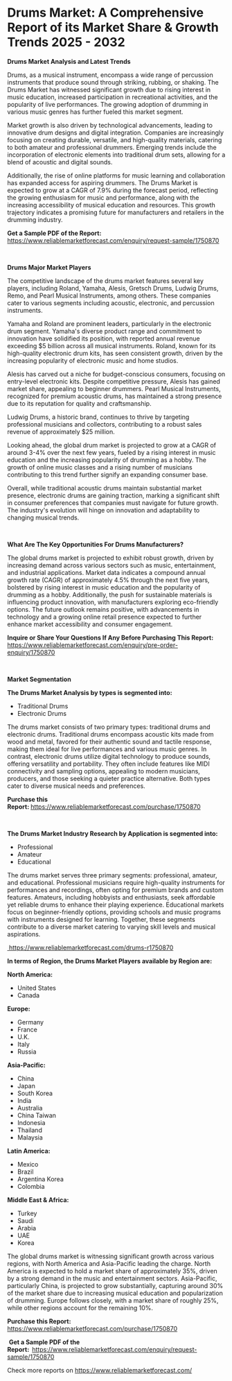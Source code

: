 <p><h1>Drums Market: A Comprehensive Report of its Market Share & Growth Trends 2025 - 2032</h1></p><p><strong>Drums Market Analysis and Latest Trends</strong></p>
<p><p>Drums, as a musical instrument, encompass a wide range of percussion instruments that produce sound through striking, rubbing, or shaking. The Drums Market has witnessed significant growth due to rising interest in music education, increased participation in recreational activities, and the popularity of live performances. The growing adoption of drumming in various music genres has further fueled this market segment.</p><p>Market growth is also driven by technological advancements, leading to innovative drum designs and digital integration. Companies are increasingly focusing on creating durable, versatile, and high-quality materials, catering to both amateur and professional drummers. Emerging trends include the incorporation of electronic elements into traditional drum sets, allowing for a blend of acoustic and digital sounds.</p><p>Additionally, the rise of online platforms for music learning and collaboration has expanded access for aspiring drummers. The Drums Market is expected to grow at a CAGR of 7.9% during the forecast period, reflecting the growing enthusiasm for music and performance, along with the increasing accessibility of musical education and resources. This growth trajectory indicates a promising future for manufacturers and retailers in the drumming industry.</p></p>
<p><strong>Get a Sample PDF of the Report:&nbsp;</strong> <a href="https://www.reliablemarketforecast.com/enquiry/request-sample/1750870?utm_campaign=2015&utm_medium=2&utm_source=Github&utm_content=ia&utm_term=07022025&utm_id=drums">https://www.reliablemarketforecast.com/enquiry/request-sample/1750870</a></p>
<p>&nbsp;</p>
<p><strong>Drums Major Market Players</strong></p>
<p><p>The competitive landscape of the drums market features several key players, including Roland, Yamaha, Alesis, Gretsch Drums, Ludwig Drums, Remo, and Pearl Musical Instruments, among others. These companies cater to various segments including acoustic, electronic, and percussion instruments.</p><p>Yamaha and Roland are prominent leaders, particularly in the electronic drum segment. Yamaha's diverse product range and commitment to innovation have solidified its position, with reported annual revenue exceeding $5 billion across all musical instruments. Roland, known for its high-quality electronic drum kits, has seen consistent growth, driven by the increasing popularity of electronic music and home studios.</p><p>Alesis has carved out a niche for budget-conscious consumers, focusing on entry-level electronic kits. Despite competitive pressure, Alesis has gained market share, appealing to beginner drummers. Pearl Musical Instruments, recognized for premium acoustic drums, has maintained a strong presence due to its reputation for quality and craftsmanship.</p><p>Ludwig Drums, a historic brand, continues to thrive by targeting professional musicians and collectors, contributing to a robust sales revenue of approximately $25 million.</p><p>Looking ahead, the global drum market is projected to grow at a CAGR of around 3-4% over the next few years, fueled by a rising interest in music education and the increasing popularity of drumming as a hobby. The growth of online music classes and a rising number of musicians contributing to this trend further signify an expanding consumer base. </p><p>Overall, while traditional acoustic drums maintain substantial market presence, electronic drums are gaining traction, marking a significant shift in consumer preferences that companies must navigate for future growth. The industry's evolution will hinge on innovation and adaptability to changing musical trends.</p></p>
<p>&nbsp;</p>
<p><strong>What Are The Key Opportunities For Drums Manufacturers?</strong></p>
<p><p>The global drums market is projected to exhibit robust growth, driven by increasing demand across various sectors such as music, entertainment, and industrial applications. Market data indicates a compound annual growth rate (CAGR) of approximately 4.5% through the next five years, bolstered by rising interest in music education and the popularity of drumming as a hobby. Additionally, the push for sustainable materials is influencing product innovation, with manufacturers exploring eco-friendly options. The future outlook remains positive, with advancements in technology and a growing online retail presence expected to further enhance market accessibility and consumer engagement.</p></p>
<p><strong>Inquire or Share Your Questions If Any Before Purchasing This Report:</strong> <a href="https://www.reliablemarketforecast.com/enquiry/pre-order-enquiry/1750870?utm_campaign=2015&utm_medium=2&utm_source=Github&utm_content=ia&utm_term=07022025&utm_id=drums">https://www.reliablemarketforecast.com/enquiry/pre-order-enquiry/1750870</a></p>
<p>&nbsp;</p>
<p><strong>Market Segmentation</strong></p>
<p><strong>The Drums Market Analysis by types is segmented into:</strong></p>
<p><ul><li>Traditional Drums</li><li>Electronic Drums</li></ul></p>
<p><p>The drums market consists of two primary types: traditional drums and electronic drums. Traditional drums encompass acoustic kits made from wood and metal, favored for their authentic sound and tactile response, making them ideal for live performances and various music genres. In contrast, electronic drums utilize digital technology to produce sounds, offering versatility and portability. They often include features like MIDI connectivity and sampling options, appealing to modern musicians, producers, and those seeking a quieter practice alternative. Both types cater to diverse musical needs and preferences.</p></p>
<p><strong>Purchase this Report:&nbsp;</strong><a href="https://www.reliablemarketforecast.com/purchase/1750870?utm_campaign=2015&utm_medium=2&utm_source=Github&utm_content=ia&utm_term=07022025&utm_id=drums">https://www.reliablemarketforecast.com/purchase/1750870</a></p>
<p>&nbsp;</p>
<p><strong>The Drums Market Industry Research by Application is segmented into:</strong></p>
<p><ul><li>Professional</li><li>Amateur</li><li>Educational</li></ul></p>
<p><p>The drums market serves three primary segments: professional, amateur, and educational. Professional musicians require high-quality instruments for performances and recordings, often opting for premium brands and custom features. Amateurs, including hobbyists and enthusiasts, seek affordable yet reliable drums to enhance their playing experience. Educational markets focus on beginner-friendly options, providing schools and music programs with instruments designed for learning. Together, these segments contribute to a diverse market catering to varying skill levels and musical aspirations.</p></p>
<p><a href="https://www.reliablemarketforecast.com/drums-r1750870?utm_campaign=2015&utm_medium=2&utm_source=Github&utm_content=ia&utm_term=07022025&utm_id=drums">&nbsp;https://www.reliablemarketforecast.com/drums-r1750870</a></p>
<p><strong>In terms of Region, the Drums Market Players available by Region are:</strong></p>
<p>
    <p> <strong> North America: </strong>
        <ul>
            <li>United States</li>
            <li>Canada</li>
        </ul>
        </p> 
    <p> <strong> Europe: </strong>
        <ul>
            <li>Germany</li>
            <li>France</li>
            <li>U.K.</li>
            <li>Italy</li>
            <li>Russia</li>
        </ul>
        </p> 
    <p> <strong> Asia-Pacific: </strong>
        <ul>
            <li>China</li>
            <li>Japan</li>
            <li>South Korea</li>
            <li>India</li>
            <li>Australia</li>
            <li>China Taiwan</li>
            <li>Indonesia</li>
            <li>Thailand</li>
            <li>Malaysia</li>
        </ul>
        </p> 
    <p> <strong> Latin America: </strong>
        <ul>
            <li>Mexico</li>
            <li>Brazil</li>
            <li>Argentina Korea</li>
            <li>Colombia</li>
        </ul>
        </p> 
    <p> <strong> Middle East & Africa: </strong>
        <ul>
            <li>Turkey</li>
            <li>Saudi</li>
            <li>Arabia</li>
            <li>UAE</li>
            <li>Korea</li>
        </ul>
    </p>
    </p>
<p><p>The global drums market is witnessing significant growth across various regions, with North America and Asia-Pacific leading the charge. North America is expected to hold a market share of approximately 35%, driven by a strong demand in the music and entertainment sectors. Asia-Pacific, particularly China, is projected to grow substantially, capturing around 30% of the market share due to increasing musical education and popularization of drumming. Europe follows closely, with a market share of roughly 25%, while other regions account for the remaining 10%.</p></p>
<p><strong>Purchase this Report: </strong><a href="https://www.reliablemarketforecast.com/purchase/1750870?utm_campaign=2015&utm_medium=2&utm_source=Github&utm_content=ia&utm_term=07022025&utm_id=drums">https://www.reliablemarketforecast.com/purchase/1750870</a></p>
<p>&nbsp;<strong>Get a Sample PDF of the Report:&nbsp;&nbsp;</strong><a href="https://www.reliablemarketforecast.com/enquiry/request-sample/1750870?utm_campaign=2015&utm_medium=2&utm_source=Github&utm_content=ia&utm_term=07022025&utm_id=drums">https://www.reliablemarketforecast.com/enquiry/request-sample/1750870</a></p>
<p><strong></strong></p>
<p>Check more reports on <a href="https://www.reliablemarketforecast.com/?utm_campaign=2015&utm_medium=2&utm_source=Github&utm_content=ia&utm_term=07022025&utm_id=drums">https://www.reliablemarketforecast.com/</a></p>